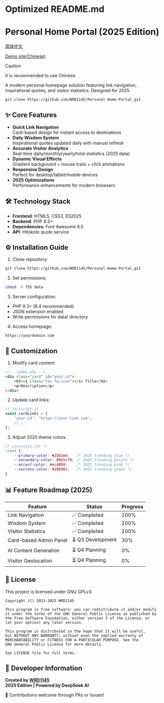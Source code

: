 # Optimized README.md

# Personal Home Portal (2025 Edition)

[简体中文](https://github.com/WRD1145/Home/blob/main/docs/README-ZH-CN.md)

[Demo site(Chinese)](www.lihansen.xyz)

> [!CAUTION]
> It is recommended to use Chinese.


A modern personal homepage solution featuring link navigation, inspirational quotes, and visitor statistics. Designed for 2025.

```bash
git clone https://github.com/WRD1145/Personal-Home-Portal.git
```

## ✨ Core Features

- **Quick Link Navigation**  
  Card-based design for instant access to destinations
- **Daily Wisdom System**  
  Inspirational quotes updated daily with manual refresh
- **Accurate Visitor Analytics**  
  Real-time daily/monthly/yearly/total statistics (2025 data)
- **Dynamic Visual Effects**  
  Gradient background + mouse trails + click animations
- **Responsive Design**  
  Perfect for desktop/tablet/mobile devices
- **2025 Optimizations**  
  Performance enhancements for modern browsers

## 🛠️ Technology Stack

- **Frontend**: HTML5, CSS3, ES2025
- **Backend**: PHP 8.3+
- **Dependencies**: Font Awesome 6.5
- **API**: Hitokoto quote service

## ⚙️ Installation Guide

1. Clone repository:
```bash
git clone https://github.com/WRD1145/Personal-Home-Portal.git
```

2. Set permissions:
```bash
chmod -R 755 data
```

3. Server configuration:
- PHP 8.3+ (8.4 recommended)
- JSON extension enabled
- Write permissions for data/ directory

4. Access homepage:
```
https://yourdomain.com
```

## 🎨 Customization

1. Modify card content:
```html
<!-- index.php -->
<div class="card" id="your-id">
    <h2><i class="fas fa-icon"></i> Title</h2>
    <p>Description</p>
</div>
```

2. Update card links:
```javascript
// js/script.js
const cardLinks = {
    'your-id': 'https://your-link.com',
    // ...
};
```

3. Adjust 2025 theme colors:
```css
/* css/style.css */
:root {
    --primary-color: #2563eb;   /* 2025 trending blue */
    --secondary-color: #8b5cf6; /* 2025 trending purple */
    --accent-color: #ec4899;    /* 2025 trending pink */
    --success-color: #10b981;   /* 2025 trending green */
}
```

## 📊 Feature Roadmap (2025)

| Feature | Status | Progress |
|---------|--------|----------|
| Link Navigation | ✅ Completed | 100% |
| Wisdom System | ✅ Completed | 100% |
| Visitor Statistics | ✅ Completed | 100% |
| Card-based Admin Panel | ⏳ Q3 Development | 30% |
| AI Content Generation | ⏳ Q4 Planning | 0% |
| Visitor Geolocation | ⏳ Q4 Planning | 0% |

## 📜 License

This project is licensed under GNU GPLv3:
```text
Copyright (C) 2023-2025 WRD1145

This program is free software: you can redistribute it and/or modify
it under the terms of the GNU General Public License as published by
the Free Software Foundation, either version 3 of the License, or
(at your option) any later version.

This program is distributed in the hope that it will be useful,
but WITHOUT ANY WARRANTY; without even the implied warranty of
MERCHANTABILITY or FITNESS FOR A PARTICULAR PURPOSE. See the
GNU General Public License for more details.

See LICENSE file for full terms.
```

## 👤 Developer Information

**Created by [WRD1145](https://github.com/WRD1145)**  
**2025 Edition | Powered by DeepSeek AI**

🚀 Contributions welcome through PRs or Issues!
```
